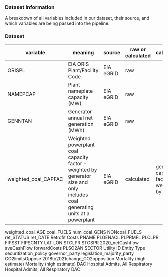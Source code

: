 ### **Dataset Information**
A breakdown of all variables included in our dataset, their source, and which variables are being passed into the pipeline.

### **Dataset**
|variable       |meaning                      |source         |raw or calculated|calculation                 |pipeline variable?  |
|---------------|-----------------------------|---------------|-----------------|----------------------------|--------------------|
ORISPL          |EIA ORIS Plant/Facility Code |EIA eGRID      |raw              |                            |no                  |
NAMEPCAP        |Plant nameplate capacity (MW)|EIA eGRID      |raw              |                            |yes                 |
GENNTAN         |Generator annual net generation (MWh)|EIA eGRID|raw            |                            |yes                 |
weighted_coal_CAPFAC|Weighted powerplant coal capacity factor - weighted by generator size and only includes coal generating units at a powerplant|EIA eGRID|calculated|generator capacity factor weighted by 
weighted_coal_AGE	coal_FUELS
num_coal_GENS
NONcoal_FUELS
ret_STATUS
ret_DATE
Retrofit Costs
PNAME	PLGENACL
PLPRMFL
PLCLPR
FIPSST
FIPSCNTY
LAT
LON
STCLPR
STGSPR
2020_netCashflow
aveCashFlow
forwardCosts
PLSO2AN
SECTOR
Utility ID
Entity Type
securitization_policy
governor_party
legislation_majority_party
CO2limitsOppose
2018to2021change_CO2opposition
Mortality (high estimate)
Mortality (high estimate) DAC
Hospital Admits, All Respiratory
Hospital Admits, All Respiratory DAC
